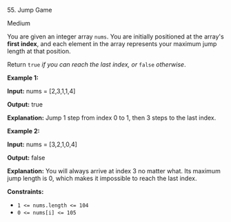 ﻿55\. Jump Game

Medium

You are given an integer array `nums`. You are initially positioned at the array's **first index**, and each element in the array represents your maximum jump length at that position.

Return `true` _if you can reach the last index, or_ `false` _otherwise_.

**Example 1:**

**Input:** nums = \[2,3,1,1,4\]

**Output:** true

**Explanation:** Jump 1 step from index 0 to 1, then 3 steps to the last index. 

**Example 2:**

**Input:** nums = \[3,2,1,0,4\]

**Output:** false

**Explanation:** You will always arrive at index 3 no matter what. Its maximum jump length is 0, which makes it impossible to reach the last index. 

**Constraints:**

*   `1 <= nums.length <= 104`
*   `0 <= nums[i] <= 105`
